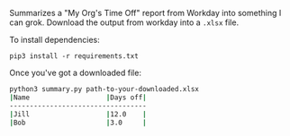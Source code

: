 Summarizes a "My Org's Time Off" report from Workday into something I can grok. Download the output from workday into a `.xlsx` file.

To install dependencies:

```pip3 install -r requirements.txt```

Once you've got a downloaded file:

```bash
python3 summary.py path-to-your-downloaded.xlsx
|Name                   |Days off|
----------------------------------
|Jill                   |12.0    |
|Bob                    |3.0     |
```

